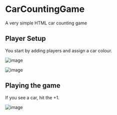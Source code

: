 # CarCountingGame
A very simple HTML car counting game

## Player Setup
You start by adding players and assign a car colour. 

![image](https://github.com/user-attachments/assets/39278302-e592-4f45-8402-a80537d48c16)

![image](https://github.com/user-attachments/assets/23197d7a-44a1-4052-88c4-63a0abcd4926)

## Playing the game
If you see a car, hit the +1.

![image](https://github.com/user-attachments/assets/80c3694b-0000-468d-8e9e-4670c7aa46eb)
